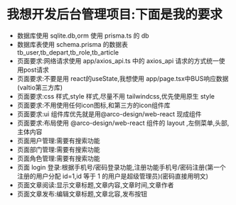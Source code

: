 # 我想开发后台管理项目:下面是我的要求
- 数据库使用 sqlite.db,orm 使用 prisma.ts 的 db
- 数据库表使用 schema.prisma 的数据表 tb_user,tb_depart,tb_role,tb_article
- 页面要求:网络请求使用 app/axios_api.ts 中的 axios_api 请求的方式统一使用post请求
- 页面要求:不要是用 react的useState,我想使用 app/page.tsx中BUS响应数据(valtio第三方库)
- 页面要求:css 样式,style 样式,尽量不用 tailwindcss,优先使用原生 style
- 页面要求:不用使用任何icon图标,和第三方的icon组件库
- 页面要求:ui 组件库优先就是用@arco-design/web-react 现成组件
- 页面要求:布局使用 @arco-design/web-react 组件的 layout ,左侧菜单,头部,主体内容
- 页面用户管理:需要有搜索功能
- 页面部门管理:需要有搜索功能
- 页面角色管理:需要有搜索功能
- 页面 login 登录:根据手机号/密码登录功能,注册功能手机号/密码注册(第一个注册的用户分配 id=1,id 等于 1 的用户是超级管理员)(密码直接用明文)
- 页面文章阅读:显示文章标题,文章内容,文章时间,文章作者
- 页面文章发布:编辑文章标题,文章北容,发布按钮
